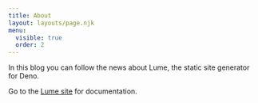 ```yaml
---
title: About
layout: layouts/page.njk
menu:
  visible: true
  order: 2
---
```


In this blog you can follow the news about Lume, the static site generator for Deno.

Go to the [Lume site](https://lume.land) for documentation.